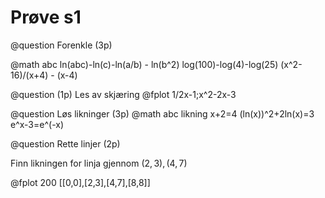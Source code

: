 # Prøve s1

@question Forenkle (3p)

@math abc
ln(abc)-ln(c)-ln(a/b) - ln(b^2)
log(100)-log(4)-log(25)
(x^2-16)/(x+4) - (x-4)

@question (1p)
Les av skjæring
@fplot
1/2x-1;x^2-2x-3

@question Løs likninger (3p)
@math abc likning
x+2=4
(ln(x))^2+2ln(x)=3
e^x-3=e^(-x)

@question Rette linjer (2p)

Finn likningen for linja gjennom $(2,3),(4,7)$

@fplot 200
[[0,0],[2,3],[4,7],[8,8]]
